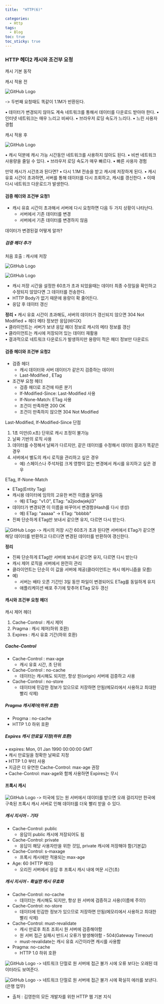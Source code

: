 ```yaml
---
title:  "HTTP(6)"

categories:
  - Http
tags:
  - Blog
toc: true
toc_sticky: true
---
```


### HTTP 헤더2 캐시와 조건부 요청

캐시 기본 동작

캐시 적용 전

![GitHub Logo](/image/casy.png)

-> 두번째 요청때도 똑같이 1.1M가 반환된다.

• 데이터가 변경되지 않아도 계속 네트워크를 통해서 데이터를 다운로드 받아야 한다.
• 인터넷 네트워크는 매우 느리고 비싸다.
• 브라우저 로딩 속도가 느리다.
• 느린 사용자 경험

캐시 적용 후

![GitHub Logo](/image/casy2.png)

• 캐시 덕분에 캐시 가능 시간동안 네트워크를 사용하지 않아도 된다.
• 비싼 네트워크 사용량을 줄일 수 있다.
• 브라우저 로딩 속도가 매우 빠르다.
• 빠른 사용자 경험

만약 캐시가 시간초과 된다면?
• 다시 1.1M 전송을 받고 캐시에 저장하게 된다.
• 캐시 유효 시간이 초과하면, 서버를 통해 데이터를 다시 조회하고, 캐시를 갱신한다.
• 이때 다시 네트워크 다운로드가 발생한다.

#### 검증 헤더와 조건부 요청1

- 캐시 유효 시간이 초과해서 서버에 다시 요청하면 다음 두 가지 상황이 나타난다.
    * 서버에서 기존 데이터를 변경
    * 서버에서 기존 데이터를 변경하지 않음

데이터가 변경된걸 어떻게 알까?

##### 검증 헤더 추가

처음 호출 : 캐시에 저장

![GitHub Logo](/image/casy3.png)

![GitHub Logo](/image/casy4.png)

- 캐시 저장 시간을 설정한 60초가 초과 되었을때는 데이터 최종 수정일을 확인하고 수정되지 않았다면 그 데이터를 전송한다.
- HTTP Body가 없기 때문에 용량이 확 줄어든다.
- 응답 후 데이터 갱신

**정리**
• 캐시 유효 시간이 초과해도, 서버의 데이터가 갱신되지 않으면 304 Not Modified + 헤더 메타 정보만 응답(바디X)</br>
• 클라이언트는 서버가 보낸 응답 헤더 정보로 캐시의 메타 정보를 갱신</br>
• 클라이언트는 캐시에 저장되어 있는 데이터 재활용</br>
• 결과적으로 네트워크 다운로드가 발생하지만 용량이 적은 헤더 정보만 다운로드</br>

#### 검증 헤더와 조건부 요청2

- 검증 헤더
    * 캐시 데이터와 서버 데이터가 같은지 검증하는 데이터
    * Last-Modified , ETag
- 조건부 요청 헤더
    * 검증 헤더로 조건에 따른 분기
    * If-Modified-Since: Last-Modified 사용
    * If-None-Match: ETag 사용
    * 조건이 만족하면 200 OK
    * 조건이 만족하지 않으면 304 Not Modified

Last-Modified, If-Modified-Since 단점
1. 1초 미만(0.x초) 단위로 캐시 조정이 불가능
2. 날짜 기반의 로직 사용
3. 데이터를 수정해서 날짜가 다르지만, 같은 데이터를 수정해서 데이터 결과가 똑같은 경우
4. 서버에서 별도의 캐시 로직을 관리하고 싶은 경우
    * 예) 스페이스나 주석처럼 크게 영향이 없는 변경에서 캐시를 유지하고 싶은 경우

ETag, If-None-Match
- ETag(Entity Tag)
- 캐시용 데이터에 임의의 고유한 버전 이름을 달아둠
    * 예) ETag: "v1.0", ETag: "a2jiodwjekjl3"
- 데이터가 변경되면 이 이름을 바꾸어서 변경함(Hash를 다시 생성)
    * 예) ETag: "aaaaa" -> ETag: "bbbbb"
- 진짜 단순하게 ETag만 보내서 같으면 유지, 다르면 다시 받는다.

![GitHub Logo](/image/casy5.png)
-> 캐시의 저장 시간 60초가 초과 된다면 서버에서 ETag가 같으면 해당 데이터를 반환하고 다르다면 변경된 데이터를 반환하여 갱신한다.

**정리**

- 진짜 단순하게 ETag만 서버에 보내서 같으면 유지, 다르면 다시 받는다
- 캐시 제어 로직을 서버에서 완전히 관리
- 클라이언트는 단순히 이 값을 서버에 제공(클라이언트는 캐시 메커니즘을 모름)
- 예)
    * 서버는 배타 오픈 기간인 3일 동안 파일이 변경되어도 ETag를 동일하게 유지
    * 애플리케이션 배포 주기에 맞추어 ETag 모두 갱신

#### 캐시와 조건부 요청 헤더

캐시 제어 헤더
1. Cache-Control : 캐시 제어
2. Pragma : 캐시 제어(하위 호환)
3. Expires : 캐시 유효 기간(하위 호환)

##### Cache-Control

- Cache-Control : max-age
    * 캐시 유효 시간, 초 단위
- Cache-Control : no-cache
    * 데이터는 캐시해도 되지만, 항상 원(origin) 서버에 검증하고 사용
- Cache-Control : no-store
    * 데이터에 민감한 정보가 있으므로 저장하면 안됨(메모리에서 사용하고 최대한 빨리 삭제)

##### Pragma 캐시제어(하위 호환)

- Progma : no-cache
- HTTP 1.0 하위 호환

##### Expires 캐시 만료일 지정(하위 호환)

• expires: Mon, 01 Jan 1990 00:00:00 GMT</br>
• 캐시 만료일을 정확한 날짜로 지정</br>
• HTTP 1.0 부터 사용</br>
• 지금은 더 유연한 Cache-Control: max-age 권장</br>
• Cache-Control: max-age와 함께 사용하면 Expires는 무시</br>

#### 프록시 캐시

![GitHub Logo](/image/casy6.png)
-> 미국에 있는 원 서버에서 데이터를 받으면 오래 걸리지만 한국에 구축된 프록시 캐시 서버로 인해 데이터를 더욱 빨리 받을 수 있다.

##### 캐시 지시어 - 기타
- Cache-Control: public 
    * 응답이 public 캐시에 저장되어도 됨
- Cache-Control: private 
    * 응답이 해당 사용자만을 위한 것임, private 캐시에 저장해야 함(기본값)
- Cache-Control: s-maxage 
    * 프록시 캐시에만 적용되는 max-age
- Age: 60 (HTTP 헤더)
    * 오리진 서버에서 응답 후 프록시 캐시 내에 머문 시간(초)

##### 캐시 지시어 - 확실한 캐시 무효화

- Cache-Control: no-cache 
    * 데이터는 캐시해도 되지만, 항상 원 서버에 검증하고 사용(이름에 주의!)
- Cache-Control: no-store 
    * 데이터에 민감한 정보가 있으므로 저장하면 안됨(메모리에서 사용하고 최대한 빨리 삭제)
- Cache-Control: must-revalidate 
    * 캐시 만료후 최초 조회시 원 서버에 검증해야함
    * 원 서버 접근 실패시 반드시 오류가 발생해야함 - 504(Gateway Timeout)
    * must-revalidate는 캐시 유효 시간이라면 캐시를 사용함
- Pragma: no-cache 
    * HTTP 1.0 하위 호환

![GitHub Logo](/image/casy7.png)
-> 네트워크 단절로 원 서버에 접근 불가 시에 오류 보다는 오래된 데이터라도 보여준다.

![GitHub Logo](/image/casy8.png)
-> 네트워크 단절로 원 서버에 접근 불가 시에 확실히 에러를 보낸다.(은행 업무)

- 출처 : 김영한의 모든 개발자를 위한 HTTP 웹 기본 지식

